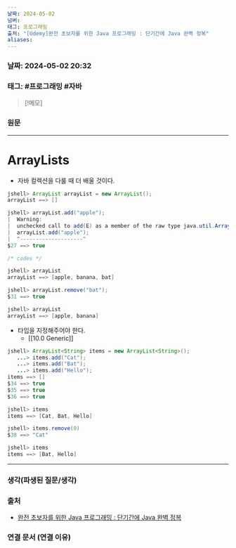```yaml
---
날짜: 2024-05-02
넘버: 
태그: 프로그래밍
출처: "[Udemy]완전 초보자를 위한 Java 프로그래밍 : 단기간에 Java 완벽 정복"
aliases:
---
```

### 날짜:  2024-05-02 20:32

### 태그:  #프로그래밍 #자바

>[!메모]
>

### 원문
---
# ArrayLists
- 자바 컬렉션을 다룰 때 더 배울 것이다.
```java
jshell> ArrayList arrayList = new ArrayList();
arrayList ==> []

jshell> arrayList.add("apple");
|  Warning:
|  unchecked call to add(E) as a member of the raw type java.util.ArrayList
|  arrayList.add("apple");
|  ^--------------------^
$27 ==> true

/* codes */

jshell> arrayList
arrayList ==> [apple, banana, bat]

jshell> arrayList.remove("bat");
$31 ==> true

jshell> arrayList
arrayList ==> [apple, banana]
```
- 타입을 지정해주어야 한다.
	- [[10.0 Generic]]
```java
jshell> ArrayList<String> items = new ArrayList<String>();
   ...> items.add("Cat");
   ...> items.add("Bat");
   ...> items.add("Hello");
items ==> []
$34 ==> true
$35 ==> true
$36 ==> true

jshell> items
items ==> [Cat, Bat, Hello]

jshell> items.remove(0)
$38 ==> "Cat"

jshell> items
items ==> [Bat, Hello]
```

---
### 생각(파생된 질문/생각)

### 출처
- [완전 초보자를 위한 Java 프로그래밍 : 단기간에 Java 완벽 정복](https://www.udemy.com/course/best-java-programming/?couponCode=ST6MT42324)

### 연결 문서 (연결 이유)
